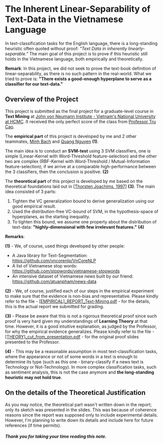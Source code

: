 The Inherent Linear-Separability of Text-Data in the Vietnamese Language
=========

In text-classification tasks for the English language, there is a long-standing heuristic often quoted without proof: 
_"Text Data in inherently linearly-separable."_ 
The main goal of this project is to prove if this heuristic still holds in the Vietnamese language, both empirically and theoretically.

**Remark**: 
In this project, we did not seek to prove the text-book definition of linear-separability, as there is no such pattern in the real-world. What we tried to prove is: **"There exists a good-enough hyperplane to serve as a classifier for our text-data."**

## Overview of the Project

This project is submitted as the final project for a graduate-level course in **Text Mining** at [John von Neumann Institute - Vietnam's National University at HCMC][1]. It received the only perfect score of the class from [Professor Tru Cao][2].

The **empirical part** of this project is developed by me and 2 other teammates, [Minh Bach][3] and [Quang Nguyen][4] **(1)**. 

The main idea is to conduct an **SVM-test** using 3 SVM classifiers, one is simple (Linear-Kernel with Word-Threshold feature-selection) and the other two are complex (RBF-Kernel with Word-Threshold / Mutual-Information feature-selection); if we arrive at a comparable high-performance between the 3 classifiers, then the conclusion is positive. **(2)**

The **theoretical part** of this project is developed by me based on the theoretical foundations laid out in [[Thorsten Joachims, 1997][5]] **(3)**. The main idea consisted of 3 parts:
1. Tighten the VC generalization bound to derive generalization using our good empirical result.
2. Used the distribution-free VC-bound of SVM, in the hypothesis-space of hyperplanes, as the starting inequality.
3. To tighten this bound, we assume one property about the distribution of text-data: **"highly-dimensional with few irrelevant features."** **(4)**

**Remarks**:

**(1)** - We, of course, used things developed by other people:
- A Java library for Text-Segmentation: https://github.com/vncorenlp/VnCoreNLP
- A list of Vietnamese stop words: https://github.com/stopwords/vietnamese-stopwords
- An intensive dataset of Vietnamese news built by our friend: https://github.com/atuanpham/news-data

**(2)** - We, of course, justified each of our steps in the empirical experiment to make sure that the evidence is non-bias and representative. Please kindly refer to the file - [[EMPIRICAL]_REPORT_Text-Mining.pdf][6] - for the details, this is the actual report we submitted for grading.

**(3)** - Please be aware that this is not a rigorous theoretical proof since such proof is very hard given my understandings of **Learning Theory** at that time. However, it is a good intuitive explanation, as judged by the Professor, for why the empirical evidence generalizes. Please kindly refer to the file - [[THEORY]_cut_from_presentation.pdf][7] - for the original proof slides presented to the Professor. 

**(4)** - This may be a reasonable assumption in most text-classification tasks, where the appearance or not of some words in a text is enough to determine its type (such as this one - binary-classify if a news text is Technology or Not-Technology). In more complex classification tasks, such as sentiment analysis, this is not the case anymore and **the long-standing heuristic may not hold true**.

## On the details of the Theoretical Justification

As you may notice, the theoretical part wasn't written down in the report; only its sketch was presented in the slides. This was because of coherence reasons since the report was supposed only to include experimental details. 
However, I'm planning to write down its details and include here for future references (if time permits).

##### Thank you for taking your time reading this note.


[1]: http://www.jvn.edu.vn/
[2]: https://scholar.google.com/citations?user=PelFHGwAAAAJ
[3]: https://www.linkedin.com/in/quang-minh-bach-469a52107/
[4]: https://www.linkedin.com/in/qn-nguyen/
[5]: https://www.cs.cornell.edu/people/tj/publications/joachims_98a.pdf
[6]: https://github.com/ta-le/text_linearity_VNM/blob/master/%5BEMPIRICAL%5D_REPORT_Text-Mining.pdf
[7]: https://github.com/ta-le/text_linearity_VNM/blob/master/%5BTHEORY%5D_cut_from_presentation.pdf

